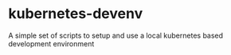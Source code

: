 # kubernetes-devenv
A simple set of scripts to setup and use a local kubernetes based development environment
